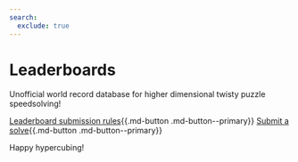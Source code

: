 ```yaml
---
search:
  exclude: true
---
```


<meta property="og:type" content="website">
<meta property="og:title" content="Hypercubing Leaderboards" />
<meta property="og:description" content="World record database for higher dimensional twisty puzzles." />
<meta property="og:url" content="https://hypercubing.xyz/" />
<meta property="og:image" content="/assets/images/3_4_transparent.png" />

# Leaderboards

Unofficial world record database for higher dimensional twisty puzzle speedsolving!

[Leaderboard submission rules](/leaderboards/rules){{.md-button .md-button--primary}} [Submit a solve](https://forms.gle/Y7Vpi3pb8989Ay8W8){{.md-button .md-button--primary}}

Happy hypercubing!
